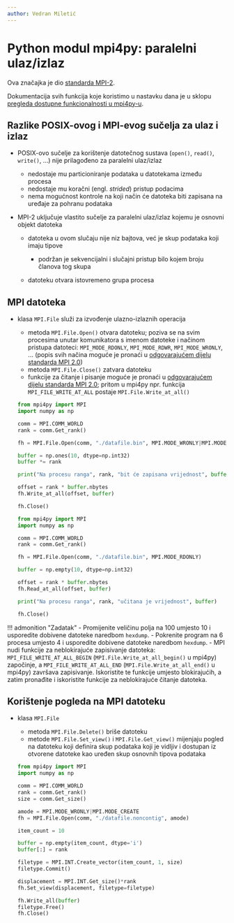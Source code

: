 ```yaml
---
author: Vedran Miletić
---
```


# Python modul mpi4py: paralelni ulaz/izlaz

Ova značajka je dio [standarda MPI-2](https://www.mpi-forum.org/docs/mpi-2.0/mpi-20-html/mpi2-report.html).

Dokumentacija svih funkcija koje koristimo u nastavku dana je u sklopu [pregleda dostupne funkcionalnosti u mpi4py-u](https://mpi4py.readthedocs.io/en/stable/overview.html).

## Razlike POSIX-ovog i MPI-evog sučelja za ulaz i izlaz

- POSIX-ovo sučelje za korištenje datotečnog sustava (`open()`, `read()`, `write()`, ...) nije prilagođeno za paralelni ulaz/izlaz

    - nedostaje mu particioniranje podataka u datotekama između procesa
    - nedostaje mu koračni (engl. *strided*) pristup podacima
    - nema mogućnost kontrole na koji način će datoteka biti zapisana na uređaje za pohranu podataka

- MPI-2 uključuje vlastito sučelje za paralelni ulaz/izlaz kojemu je osnovni objekt datoteka

    - datoteka u ovom slučaju nije niz bajtova, već je skup podataka koji imaju tipove

        - podržan je sekvencijalni i slučajni pristup bilo kojem broju članova tog skupa

    - datoteku otvara istovremeno grupa procesa

## MPI datoteka

- klasa `MPI.File` služi za izvođenje ulazno-izlaznih operacija

    - metoda `MPI.File.Open()` otvara datoteku; poziva se na svim procesima unutar komunikatora s imenom datoteke i načinom pristupa datoteci: `MPI_MODE_RDONLY`, `MPI_MODE_RDWR`, `MPI_MODE_WRONLY`, ... (popis svih načina moguće je pronaći u [odgovarajućem dijelu standarda MPI 2.0](https://www.mpi-forum.org/docs/mpi-2.0/mpi-20-html/node175.htm))
    - metoda `MPI.File.Close()` zatvara datoteku
    - funkcije za čitanje i pisanje moguće je pronaći u [odgovarajućem dijelu standarda MPI 2.0](https://www.mpi-forum.org/docs/mpi-2.0/mpi-20-html/node186.htm); pritom u mpi4py npr. funkcija `MPI_FILE_WRITE_AT_ALL` postaje `MPI.File.Write_at_all()`

    ``` python
    from mpi4py import MPI
    import numpy as np

    comm = MPI.COMM_WORLD
    rank = comm.Get_rank()

    fh = MPI.File.Open(comm, "./datafile.bin", MPI.MODE_WRONLY|MPI.MODE_CREATE)

    buffer = np.ones(10, dtype=np.int32)
    buffer *= rank

    print("Na procesu ranga", rank, "bit će zapisana vrijednost", buffer)

    offset = rank * buffer.nbytes
    fh.Write_at_all(offset, buffer)

    fh.Close()
    ```

    ``` python
    from mpi4py import MPI
    import numpy as np

    comm = MPI.COMM_WORLD
    rank = comm.Get_rank()

    fh = MPI.File.Open(comm, "./datafile.bin", MPI.MODE_RDONLY)

    buffer = np.empty(10, dtype=np.int32)

    offset = rank * buffer.nbytes
    fh.Read_at_all(offset, buffer)

    print("Na procesu ranga", rank, "učitana je vrijednost", buffer)

    fh.Close()
    ```

!!! admonition "Zadatak"
    - Promijenite veličinu polja na 100 umjesto 10 i usporedite dobivene datoteke naredbom `hexdump`.
    - Pokrenite program na 6 procesa umjesto 4 i usporedite dobivene datoteke naredbom `hexdump`.
    - MPI nudi funkcije za neblokirajuće zapisivanje datoteka: `MPI_FILE_WRITE_AT_ALL_BEGIN` (`MPI.File.Write_at_all_begin()` u mpi4py) započinje, a `MPI_FILE_WRITE_AT_ALL_END` (`MPI.File.Write_at_all_end()` u mpi4py) završava zapisivanje. Iskoristite te funkcije umjesto blokirajućih, a zatim pronađite i iskoristite funkcije za neblokirajuće čitanje datoteka.

## Korištenje pogleda na MPI datoteku

- klasa `MPI.File`

    - metoda `MPI.File.Delete()` briše datoteku
    - metode `MPI.File.Set_view()` i `MPI.File.Get_view()` mijenjaju pogled na datoteku koji definira skup podataka koji je vidljiv i dostupan iz otvorene datoteke kao uređen skup osnovnih tipova podataka

    ``` python
    from mpi4py import MPI
    import numpy as np

    comm = MPI.COMM_WORLD
    rank = comm.Get_rank()
    size = comm.Get_size()

    amode = MPI.MODE_WRONLY|MPI.MODE_CREATE
    fh = MPI.File.Open(comm, "./datafile.noncontig", amode)

    item_count = 10

    buffer = np.empty(item_count, dtype='i')
    buffer[:] = rank

    filetype = MPI.INT.Create_vector(item_count, 1, size)
    filetype.Commit()

    displacement = MPI.INT.Get_size()*rank
    fh.Set_view(displacement, filetype=filetype)

    fh.Write_all(buffer)
    filetype.Free()
    fh.Close()
    ```
